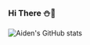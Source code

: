 ### Hi There :snowman::christmas_tree:

![Aiden's GitHub stats](https://github-readme-stats.vercel.app/api?username=aidenseo3180&show_icons=true)

